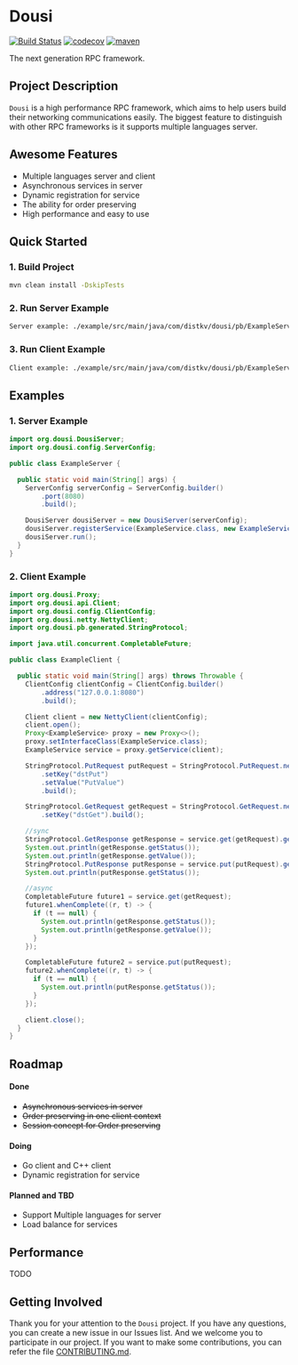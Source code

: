 # Dousi
[![Build Status](https://travis-ci.com/jovany-wang/dousi.svg?branch=master)](https://travis-ci.com/jovany-wang/dousi)
[![codecov](https://codecov.io/gh/jovany-wang/dousi/branch/master/graph/badge.svg)](https://codecov.io/gh/jovany-wang/dousi)
[![maven](https://img.shields.io/maven-central/v/com.distkv/dousi.svg)](https://search.maven.org/search?q=com.distkv)

The next generation RPC framework.
## Project Description
`Dousi` is a high performance RPC framework, which aims to help users build their networking communications easily.
The biggest feature to distinguish with other RPC frameworks is it supports multiple languages server.

## Awesome Features
- Multiple languages server and client
- Asynchronous services in server
- Dynamic registration for service
- The ability for order preserving
- High performance and easy to use

## Quick Started
### 1. Build Project
```bash
mvn clean install -DskipTests
```
### 2. Run Server Example
```bash
Server example: ./example/src/main/java/com/distkv/dousi/pb/ExampleServer.java
```
### 3. Run Client Example
```bash
Client example: ./example/src/main/java/com/distkv/dousi/pb/ExampleServer.java
```
## Examples
### 1. Server Example
```java
import org.dousi.DousiServer;
import org.dousi.config.ServerConfig;

public class ExampleServer {

  public static void main(String[] args) {
    ServerConfig serverConfig = ServerConfig.builder()
        .port(8080)
        .build();

    DousiServer dousiServer = new DousiServer(serverConfig);
    dousiServer.registerService(ExampleService.class, new ExampleServiceImpl());
    dousiServer.run();
  }
}
```
### 2. Client Example
```java
import org.dousi.Proxy;
import org.dousi.api.Client;
import org.dousi.config.ClientConfig;
import org.dousi.netty.NettyClient;
import org.dousi.pb.generated.StringProtocol;

import java.util.concurrent.CompletableFuture;

public class ExampleClient {

  public static void main(String[] args) throws Throwable {
    ClientConfig clientConfig = ClientConfig.builder()
        .address("127.0.0.1:8080")
        .build();

    Client client = new NettyClient(clientConfig);
    client.open();
    Proxy<ExampleService> proxy = new Proxy<>();
    proxy.setInterfaceClass(ExampleService.class);
    ExampleService service = proxy.getService(client);

    StringProtocol.PutRequest putRequest = StringProtocol.PutRequest.newBuilder()
        .setKey("dstPut")
        .setValue("PutValue")
        .build();

    StringProtocol.GetRequest getRequest = StringProtocol.GetRequest.newBuilder()
        .setKey("dstGet").build();

    //sync
    StringProtocol.GetResponse getResponse = service.get(getRequest).get();
    System.out.println(getResponse.getStatus());
    System.out.println(getResponse.getValue());
    StringProtocol.PutResponse putResponse = service.put(putRequest).get();
    System.out.println(putResponse.getStatus());

    //async
    CompletableFuture future1 = service.get(getRequest);
    future1.whenComplete((r, t) -> {
      if (t == null) {
        System.out.println(getResponse.getStatus());
        System.out.println(getResponse.getValue());
      }
    });

    CompletableFuture future2 = service.put(putRequest);
    future2.whenComplete((r, t) -> {
      if (t == null) {
        System.out.println(putResponse.getStatus());
      }
    });

    client.close();
  }
}
```
## Roadmap

#### Done
- ~~Asynchronous services in server~~
- ~~Order preserving in one client context~~
- ~~Session concept for Order preserving~~

#### Doing
- Go client and C++ client
- Dynamic registration for service

#### Planned and TBD
- Support Multiple languages for server
- Load balance for services

## Performance
TODO

## Getting Involved
Thank you for your attention to the `Dousi` project. If you have any questions, you can create a new issue in our Issues list. And we welcome you to participate in our project. If you want to make some contributions, you can refer the file [CONTRIBUTING.md](https://github.com/dst-project/dousi/blob/master/CONTRIBUTING.md).

